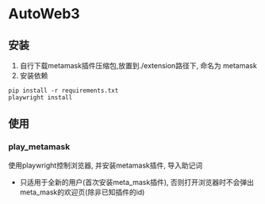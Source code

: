 # AutoWeb3

## 安装
1. 自行下载metamask插件压缩包,放置到./extension路径下, 命名为 metamask
2. 安装依赖
```shell
pip install -r requirements.txt
playwright install
```

## 使用
### play_metamask
使用playwright控制浏览器, 并安装metamask插件, 导入助记词
- 只适用于全新的用户(首次安装meta_mask插件), 否则打开浏览器时不会弹出meta_mask的欢迎页(除非已知插件的id)

